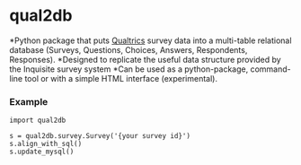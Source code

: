 # qual2db
*Python package that puts [Qualtrics](http://www.qualtrics.com/) survey data into a multi-table relational database (Surveys, Questions, Choices, Answers, Respondents, Responses). 
*Designed to replicate the useful data structure provided by the Inquisite survey system
*Can be used as a python-package, command-line tool or with a simple HTML interface (experimental).

### Example
    import qual2db
    
    s = qual2db.survey.Survey('{your survey id}')
    s.align_with_sql()
    s.update_mysql()
